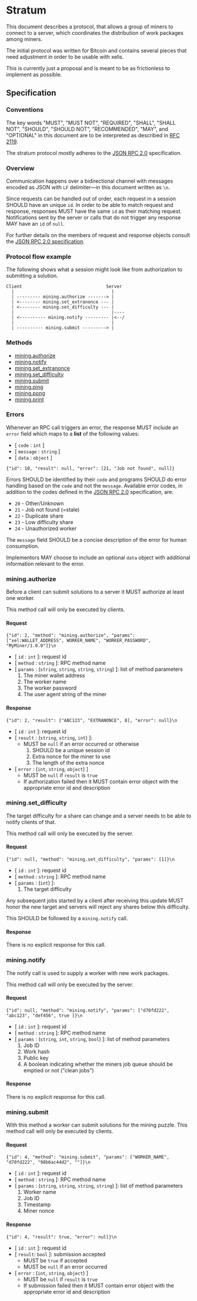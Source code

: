 # Stratum

This document describes a protocol, that allows a group of miners to connect
to a server, which coordinates the distribution of work packages among
miners.

The initial protocol was written for Bitcoin and contains several pieces that
need adjustment in order to be usable with xelis.

This is currently just a proposal and is meant to be as frictionless to implement as possible.


## Specification


### Conventions

The key words "MUST", "MUST NOT", "REQUIRED", "SHALL", "SHALL NOT", "SHOULD",
"SHOULD NOT", "RECOMMENDED",  "MAY", and "OPTIONAL" in this document are to
be interpreted as described in [RFC 2119](https://tools.ietf.org/html/rfc2119).

The stratum protocol mostly adheres to the [JSON RPC 2.0](https://www.jsonrpc.org/specification) specification.

### Overview

Communication happens over a bidirectional channel with messages encoded as
JSON with `LF` delimiter—in this document written as `\n`.

Since requests can be handled out of order, each request in a session SHOULD
have an unique `id`. In order to be able to match request and response,
responses MUST have the same `id` as their matching request. Notifications
sent by the server or calls that do not trigger any response MAY have an `id` of
`null`.

For further details on the members of request and response objects consult the
[JSON RPC 2.0 specification](https://www.jsonrpc.org/specification).


### Protocol flow example

The following shows what a session might look like from authorization to
submitting a solution.

```
Client                                Server
  |                                     |
  | --------- mining.authorize -------> |
  | <-------- mining.set_extranonce --- |
  | <-------- mining.set_difficulty --- |
  |                                     |----
  | <---------- mining.notify --------- |<--/
  |                                     |
  | ---------- mining.submit ---------> |
```

### Methods
- [mining.authorize](#mining-authorize)
- [mining.notify](#mining-notify)
- [mining.set_extranonce](#mining-set_extranonce)
- [mining.set_difficulty](#mining-set_difficulty)
- [mining.submit](#mining-submit)
- [mining.ping](#mining-ping)
- [mining.pong](#mining-pong)
- [mining.print](#mining-print)


### Errors

Whenever an RPC call triggers an error, the response MUST include an `error`
field which maps to a **list** of the following values:

- [ `code` : `int` ]
- [ `message` : `string` ]
- [ `data` : `object` ]

```
{"id": 10, "result": null, "error": [21, "Job not found", null]}
```

Errors SHOULD be identified by their `code` and programs SHOULD do error
handling based on the `code` and not the `message`.
Available error codes, in addition to the codes defined in the [JSON RPC 2.0]() specification, are:

- `20` - Other/Unknown
- `21` - Job not found (=stale)
- `22` - Duplicate share
- `23` - Low difficulty share
- `24` - Unauthorized worker

The `message` field SHOULD be a concise description of the error for human
consumption.

Implementors MAY choose to include an optional `data` object with additional
information relevant to the error.

### mining.authorize

Before a client can submit solutions to a server it MUST authorize at least one worker.

This method call will only be executed by clients.


#### Request

```
{"id": 2, "method": "mining.authorize", "params": ["xel:WALLET_ADDRESS", WORKER_NAME", "WORKER_PASSWORD", "MyMiner/1.0.0"]}\n
```

- [ `id` : `int` ]: request id
- [ `method` : `string` ]: RPC method name
- [ `params` : (`string`, `string`, `string`, `string`) ]: list of method parameters
    1. The miner wallet address
    2. The worker name
    3. The worker password
    4. The user agent string of the miner


#### Response

```
{"id": 2, "result": ["ABC123", "EXTRANONCE", 8], "error": null}\n
```

- [ `id` : `int` ]: request id
- [ `result` : (`string`, `string`, `int`) ]:
    - MUST be `null` if an error occurred or otherwise
        1. SHOULD be a unique session id
        2. Extra nonce for the miner to use
        3. The length of the extra nonce
- [ `error` : (`int`, `string`, `object`) ]
    - MUST be `null` if `result` is `true`
    - If authorization failed then it MUST contain error object with the
      appropriate error id and description


### mining.set_difficulty

The target difficulty for a share can change and a server needs to be able to notify clients of that.

This method call will only be executed by the server.


#### Request

```
{"id": null, "method": "mining.set_difficulty", "params": [1]}\n
```

- [ `id` : `int` ]: request id
- [ `method` : `string` ]: RPC method name
- [ `params` : (`int`) ]:
    1. The target difficulty

Any subsequent jobs started by a client after receiving this update MUST
honor the new target and servers will reject any shares below this difficulty.

This SHOULD be followed by a `mining.notify` call.


#### Response

There is no explicit response for this call.


### mining.notify

The notify call is used to supply a worker with new work packages.

This method call will only be executed by the server.


#### Request

```
{"id": null, "method": "mining.notify", "params": ["d70fd222", "abc123", "def456", true ]}\n
```

- [ `id` : `int` ]: request id
- [ `method` : `string` ]: RPC method name
- [ `params` : (`string`, `int`, `string`, `bool`) ]: list of method parameters
    1. Job ID
    2. Work hash
    3. Public key
    4. A boolean indicating whether the miners job queue should be emptied or not ("clean jobs")


#### Response

There is no explicit response for this call.


### mining.submit

With this method a worker can submit solutions for the mining puzzle.
This method call will only be executed by clients.


#### Request

```
{"id": 4, "method": "mining.submit", "params": ["WORKER_NAME", "d70fd222", "98b6ac44d2", ""]}\n
```

- [ `id` : `int` ]: request id
- [ `method` : `string` ]: RPC method name
- [ `params` : (`string`, `string`, `string`, `string`) ]: list of method
  parameters
    1. Worker name
    2. Job ID
    3. Timestamp
    4. Miner nonce

#### Response

```
{"id": 4, "result": true, "error": null}\n
```

- [ `id` : `int` ]: request id
- [ `result`: `bool` ]: submission accepted
    - MUST be `true` if accepted
    - MUST be `null` if an error occurred
- [ `error` : (`int`, `string`, `object`) ]
    - MUST be `null` if `result` is `true`
    - If submission failed then it MUST contain error object with the
      appropriate error id and description